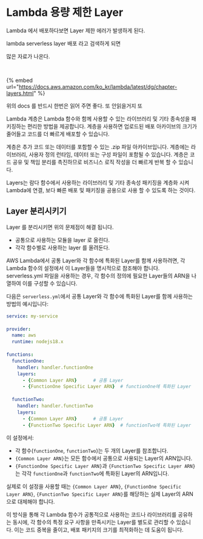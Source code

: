 # Lambda 용량 제한 Layer

Lambda 에서 배포하다보면 Layer 제한 에러가 발생하게 된다.

&#x20;

lambda serverless layer 배포 라고 검색하게 되면

많은 자료가 나온다.

<figure><img src="../../.gitbook/assets/스크린샷 2023-12-28 오후 5.44.40.png" alt=""><figcaption></figcaption></figure>

{% embed url="https://docs.aws.amazon.com/ko_kr/lambda/latest/dg/chapter-layers.html" %}

위의 docs 를 반드시 한번은 읽어 주면 좋다. 또 안읽을거지 또&#x20;



Lambda 계층은 Lambda 함수와 함께 사용할 수 있는 라이브러리 및 기타 종속성을 패키징하는 편리한 방법을 제공합니다. 계층을 사용하면 업로드된 배포 아카이브의 크기가 줄어들고 코드를 더 빠르게 배포할 수 있습니다.

계층은 추가 코드 또는 데이터를 포함할 수 있는 .zip 파일 아카이브입니다. 계층에는 라이브러리, 사용자 정의 런타임, 데이터 또는 구성 파일이 포함될 수 있습니다. 계층은 코드 공유 및 책임 분리를 촉진하므로 비즈니스 로직 작성을 더 빠르게 반복 할 수 있습니다.



Layers는 람다 함수에서 사용하는 라이브러리 및 기타 종속성 패키징을 계층화 시켜 Lambda에 연결, 보다 빠른 배포 및 패키징을 공용으로 사용 할 수 있도록 하는 것이다.



## Layer 분리시키기

Layer 를 분리시키면 위의 문제점이 해결 됩니다.



* 공통으로 사용하는 모듈을 layer 로 올린다.
* 각각 함수별로 사용하는 layer 를 올려둔다.

AWS Lambda에서 공통 Layer와 각 함수에 특화된 Layer를 함께 사용하려면, 각 Lambda 함수의 설정에서 이 Layer들을 명시적으로 참조해야 합니다. serverless.yml 파일을 사용하는 경우, 각 함수의 정의에 필요한 Layer들의 ARN을 나열하여 이를 구성할 수 있습니다.

다음은 `serverless.yml`에서 공통 Layer와 각 함수에 특화된 Layer를 함께 사용하는 방법의 예시입니다:

```yaml
service: my-service

provider:
  name: aws
  runtime: nodejs18.x

functions:
  functionOne:
    handler: handler.functionOne
    layers:
      - {Common Layer ARN}      # 공통 Layer
      - {FunctionOne Specific Layer ARN}  # functionOne에 특화된 Layer

  functionTwo:
    handler: handler.functionTwo
    layers:
      - {Common Layer ARN}      # 공통 Layer
      - {FunctionTwo Specific Layer ARN}  # functionTwo에 특화된 Layer
```

이 설정에서:

* 각 함수(`functionOne`, `functionTwo`)는 두 개의 Layer를 참조합니다.
* `{Common Layer ARN}`는 모든 함수에서 공통으로 사용되는 Layer의 ARN입니다.
* `{FunctionOne Specific Layer ARN}`과 `{FunctionTwo Specific Layer ARN}`는 각각 `functionOne`과 `functionTwo`에 특화된 Layer의 ARN입니다.

실제로 이 설정을 사용할 때는 `{Common Layer ARN}`, `{FunctionOne Specific Layer ARN}`, `{FunctionTwo Specific Layer ARN}`를 해당하는 실제 Layer의 ARN으로 대체해야 합니다.

이 방식을 통해 각 Lambda 함수가 공통적으로 사용하는 코드나 라이브러리를 공유하는 동시에, 각 함수의 특정 요구 사항을 만족시키는 Layer를 별도로 관리할 수 있습니다. 이는 코드 중복을 줄이고, 배포 패키지의 크기를 최적화하는 데 도움이 됩니다.
